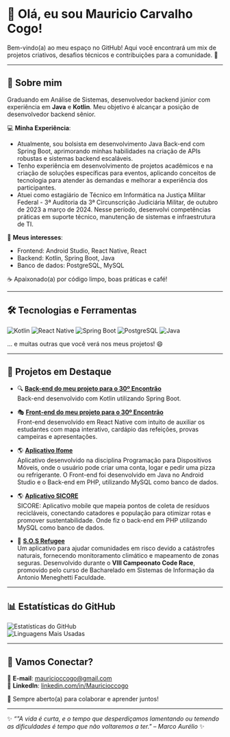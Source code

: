 # 👋 Olá, eu sou Mauricio Carvalho Cogo!

Bem-vindo(a) ao meu espaço no GitHub! Aqui você encontrará um mix de projetos criativos, desafios técnicos e contribuições para a comunidade. 🚀

---

## 🚀 Sobre mim
Graduando em Análise de Sistemas, desenvolvedor backend júnior com experiência em **Java** e **Kotlin**. Meu objetivo é alcançar a posição de desenvolvedor backend sênior.

💻 **Minha Experiência**:
- Atualmente, sou bolsista em desenvolvimento Java Back-end com Spring Boot, aprimorando minhas habilidades na criação de APIs robustas e sistemas backend escaláveis.
- Tenho experiência em desenvolvimento de projetos acadêmicos e na criação de soluções específicas para eventos, aplicando conceitos de tecnologia para atender às demandas e melhorar a experiência dos participantes.
- Atuei como estagiário de Técnico em Informática na Justiça Militar Federal - 3ª Auditoria da 3ª Circunscrição Judiciária Militar, de outubro de 2023 a março de 2024. Nesse período, desenvolvi competências práticas em suporte técnico, manutenção de sistemas e infraestrutura de TI.

🎨 **Meus interesses**: 
- Frontend: Android Studio, React Native, React  
- Backend: Kotlin, Spring Boot, Java  
- Banco de dados: PostgreSQL, MySQL  

☕ Apaixonado(a) por código limpo, boas práticas e café!

---

## 🛠️ Tecnologias e Ferramentas

![Kotlin](https://img.shields.io/badge/Kotlin-0095D5?style=for-the-badge&logo=kotlin&logoColor=white)
![React Native](https://img.shields.io/badge/React-61DAFB?style=for-the-badge&logo=react&logoColor=black)
![Spring Boot](https://img.shields.io/badge/Spring_Boot-6DB33F?style=for-the-badge&logo=spring-boot&logoColor=white)
![PostgreSQL](https://img.shields.io/badge/PostgreSQL-4169E1?style=for-the-badge&logo=postgresql&logoColor=white)
![Java](https://img.shields.io/badge/Java-F7DF1E?style=for-the-badge&logo=java&logoColor=white)

... e muitas outras que você verá nos meus projetos! 😄

---

## 🌟 Projetos em Destaque

- 🔍 **[Back-end do meu projeto para o 30º Encontrão](https://github.com/MauricioCogo/encontrao-api)**  
  Back-end desenvolvido com Kotlin utilizando Spring Boot.

- 🎭 **[Front-end do meu projeto para o 30º Encontrão](https://github.com/MauricioCogo/encontrao-forntend-reactnative)**  
  Front-end desenvolvido em React Native com intuito de auxiliar os estudantes com mapa interativo, cardápio das refeições, provas campeiras e apresentações.

- 🌎 **[Aplicativo Ifome](https://github.com/MauricioCogo/ifome)**  
  Aplicativo desenvolvido na disciplina Programação para Dispositivos Móveis, onde o usuário pode criar uma conta, logar e pedir uma pizza ou refrigerante. O Front-end foi desenvolvido em Java no Android Studio e o Back-end em PHP, utilizando MySQL como banco de dados.

- 🌎 **[Aplicativo SICORE](https://github.com/rafaelTischler/project_SICORE)**  
  SICORE: Aplicativo mobile que mapeia pontos de coleta de resíduos recicláveis, conectando catadores e população para otimizar rotas e promover sustentabilidade. Onde fiz o back-end em PHP utilizando MySQL como banco de dados.
  
- 🚨 **[S.O.S Refugee](https://github.com/MauricioCogo/SOS-Refugee)**  
  Um aplicativo para ajudar comunidades em risco devido a catástrofes naturais, fornecendo monitoramento climático e mapeamento de zonas seguras. Desenvolvido durante o **VIII Campeonato Code Race**, promovido pelo curso de Bacharelado em Sistemas de Informação da Antonio Meneghetti Faculdade.

---

## 📊 Estatísticas do GitHub

![Estatísticas do GitHub](https://github-readme-stats.vercel.app/api?username=MauricioCogo&show_icons=true&theme=radical&count_private=true)  
![Linguagens Mais Usadas](https://github-readme-stats.vercel.app/api/top-langs/?username=MauricioCogo&layout=compact&theme=radical)

---

## 🤝 Vamos Conectar?

📧 **E-mail**: [mauricioccogo@gmail.com](mailto:mauricioccogo@gmail.com)  
🔗 **LinkedIn**: [linkedin.com/in/Mauricioccogo](https://www.linkedin.com/in/mauricioccogo/)  

💬 Sempre aberto(a) para colaborar e aprender juntos!

---

✨ _“"A vida é curta, e o tempo que desperdiçamos lamentando ou temendo as dificuldades é tempo que não voltaremos a ter." – Marco Aurélio_ ✨
